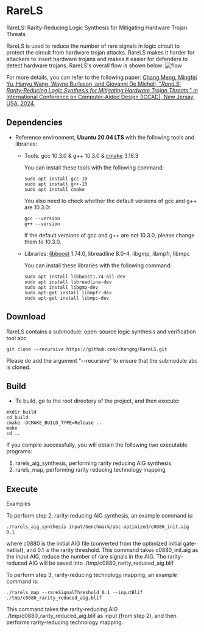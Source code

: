 # RareLS
RareLS: Rarity-Reducing Logic Synthesis for Mitigating Hardware Trojan Threats

RareLS is used to reduce the number of rare signals in logic circuit to protect the circuit from hardware trojan attacks.
RareLS makes it harder for attackers to insert hardware trojans and makes it easier for defenders to detect hardware trojans.
RareLS's overall flow is shown below:
<img src="fig/rarels.jpg" alt="flow" style="zoom: 100%;" />

For more details, you can refer to the following paper:
[Chang Meng, Mingfei Yu, Hanyu Wang, Wayne Burleson, and Giovanni De Micheli, "*RareLS: Rarity-Reducing Logic Synthesis for Mitigating Hardware Trojan Threats*," in International Conference on Computer-Aided Design (ICCAD), New Jersay, USA, 2024.](paper/ICCAD_2024_RareLS__Rare_Reducing_Logic_Synthesis_for_Mitigating_Hardware_Trojan_Threats.pdf)


## Dependencies 

- Reference environment, **Ubuntu 20.04 LTS** with the following tools and libraries:

  - Tools: gcc 10.3.0 & g++ 10.3.0 & [cmake](https://cmake.org/) 3.16.3

    You can install these tools with the following command:

    ```shell
    sudo apt install gcc-10
    sudo apt install g++-10
    sudo apt install cmake
    ```

    You also need to check whether the default versions of gcc and g++ are 10.3.0:

    ```shell
    gcc --version
    g++ --version
    ```

    If the default versions of gcc and g++ are not 10.3.0, please change them to 10.3.0.

  - Libraries: [libboost](https://www.boost.org/) 1.74.0, libreadline 8.0-4, libgmp, libmpfr, libmpc

    You can install these libraries with the following command:

    ```shell
    sudo apt install libboost1.74-all-dev
    sudo apt install libreadline-dev
    sudo apt install libgmp-dev
    sudo apt-get install libmpfr-dev
    sudo apt-get install libmpc-dev

## Download

RareLS contains a submodule: open-source logic synthesis and verification tool abc

```shell
git clone --recursive https://github.com/changmg/RareLS.git
```

Please do add the argument "--recursive" to ensure that the submodule abc is cloned.

## Build

- To build, go to the root directory of the project, and then execute:

```shell
mkdir build
cd build
cmake -DCMAKE_BUILD_TYPE=Release ..
make
cd ..
```

If you compile successfully, you will obtain the following two executable programs:

1. rarels_aig_synthesis, performing rarity reducing AIG synthesis
2. rarels_map, performing rarity reducing technology mapping

## Execute

Examples

To perform step 2, rarity-reducing AIG synthesis, an example command is:

```shell
./rarels_aig_synthesis input/benchmark/abc-optimized/c0880_init.aig 0.1
```
where c0880 is the initial AIG file (converted from the optimized initial gate-netlist),
and 0.1 is the rarity threshold.
This command takes c0880_init.aig as the input AIG, reduce the number of rare signals in the AIG.
The rarity-reduced AIG will be saved into ./tmp/c0880_rarity_reduced_aig.blif


To perform step 3, rarity-reducing technology mapping, an example command is: 
```shell
./rarels_map --rareSignalThreshold 0.1 --inputBlif ./tmp/c0880_rarity_reduced_aig.blif
```
This command takes the rarity-reducing AIG ./tmp/c0880_rarity_reduced_aig.blif as input (from step 2),
and then performs rarity-reducing technology mapping.

